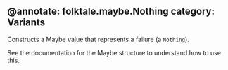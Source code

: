 @annotate: folktale.maybe.Nothing
category: Variants
---

Constructs a Maybe value that represents a failure (a `Nothing`).

See the documentation for the Maybe structure to understand how to use this.
